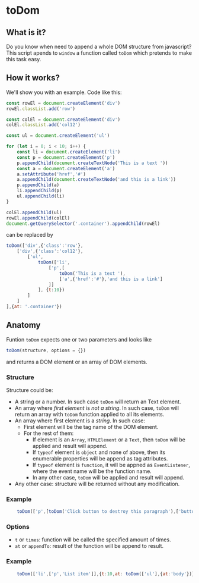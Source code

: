 # toDom
## What is it?
Do you know when need to append a whole DOM structure from javascript?
This script apends to `window` a function called `toDom` which pretends to make this task easy.

## How it works?
We'll show you with an example.
Code like this:
```javascript
const rowEl = document.createElement('div')
rowEl.classList.add('row')

const colEl = document.createElement('div')
colEl.classList.add('col12')

const ul = document.createElement('ul')

for (let i = 0; i < 10; i++) {
    const li = document.createElement('li')
    const p = document.createElement('p')
    p.appendChild(document.createTextNode('This is a text '))
    const a = document.createElement('a')
    a.setAttribute('href','#')
    a.appendChild(document.createTextNode('and this is a link'))
    p.appendChild(a)
    li.appendChild(p)
    ul.appendChild(li)
}

colEl.appendChild(ul)
rowEl.appendChild(colEl)
document.getQuerySelector('.container').appendChild(rowEl)
```

can be replaced by
```javascript
toDom(['div',{'class':'row'},
    ['div',{'class':'col12'},
        ['ul',
            toDom(['li',
                ['p',[
                    toDom('This is a text '),
                    ['a',{'href':'#'},'and this is a link']
                ]]
            ], {t:10})
        ]
    ]
],{at: '.container'})
```

## Anatomy
Funtion `toDom` expects one or two parameters and looks like
```javascript
toDom(structure, options = {})
```
and returns a DOM element or an array of DOM elements.

### Structure
Structure could be:
- A string or a number. In such case `toDom` will return an Text element.
- An array where *first element* is *not a string*. In such case, `toDom` will return an array with `toDom` function applied to all its elements.
- An array where first element is a *string*. In such case:
    - First element will be the tag name of the DOM element.
    - For the rest of them:
        - If element is an `Array`, `HTMLElement` or a `Text`, then `toDom` will be applied and result will append.
        - If `typeof` element is `object` and none of above, then its enumerable properties will be append as tag attributes.
        - If `typeof` element is `function`, it will be appned as `EventListener`, where the event name will be the function name.
        - In any other case, `toDom` will be applied and result will append.
- Any other case: structure will be returned without any modification.

### Example
```javascript
    toDom(['p',[toDom('Click button to destroy this paragraph'),['button','Destroy',function click() { this.parentNode.parentNode.removeChild(this.parentNode)}]]])
```

### Options
- `t` or `times`: function will be called the specified amount of times.
- `at` or `appendTo`: result of the function will be append to result.

### Example
```javascript
    toDom(['li',['p','List item']],{t:10,at: toDom(['ul'],{at:'body'})})
```